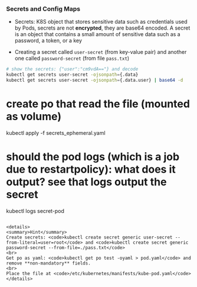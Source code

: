
### Secrets and Config Maps

* Secrets: K8S object that stores sensitive data such as credentials used by Pods, secrets are not **encrypted**, they are base64 encoded. A secret is an object that contains a small amount of sensitive data such as a password, a token, or a key

* Creating a secret called `user-secret` (from key-value pair) and another one called `password-secret` (from file `pass.txt`)

```bash
# show the secrets: {"user":"cm9vdA=="} and decode
kubectl get secrets user-secret -ojsonpath={.data} 
kubectl get secrets user-secret -ojsonpath={.data.user} | base64 -d
```


# create po that read the file (mounted as volume)
kubectl apply -f secrets_ephemeral.yaml
# should the pod logs (which is a job due to restartpolicy): what does it output? see that logs output the secret
kubectl logs secret-pod 
```

<details>
<summary>Hint</summary>
Create secrets: <code>kubectl create secret generic user-secret --from-literal=user=root</code> and <code>kubectl create secret generic password-secret --from-file=./pass.txt</code>
<br>
Get po as yaml: <code>kubectl get po test -oyaml > pod.yaml</code> and remove **non-mandatory** fields.
<br>
Place the file at <code>/etc/kubernetes/manifests/kube-pod.yaml</code>
</details>